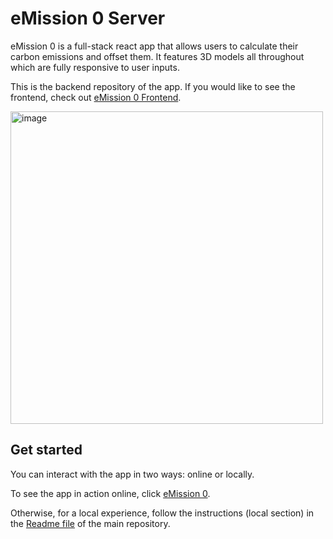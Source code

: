 # eMission 0 Server

eMission 0 is a full-stack react app that allows users to calculate their carbon emissions and offset them. It features 3D models all throughout which are fully responsive to user inputs.

This is the backend repository of the app. If you would like to see the frontend, check out [eMission 0 Frontend](https://github.com/giabertu/emission-0).

<img width="500" alt="image" src="https://user-images.githubusercontent.com/75525883/182581487-971aba88-fbb5-48cf-9761-b491e3efca15.png">

## Get started

You can interact with the app in two ways: online or locally.

To see the app in action online, click [eMission 0](https://emission-0.vercel.app/).

Otherwise, for a local experience, follow the instructions (local section) in the [Readme file](https://github.com/giabertu/emission-0#locally) of the main repository. 
